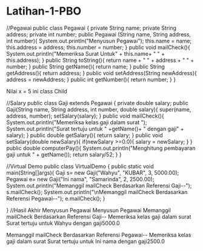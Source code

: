 # Latihan-1-PBO
//Pegawai
public class Pegawai {
    private String name;
    private String address;
    private int number;
    public Pegawai (String name, String address, int number){
        System.out.println("Menyusun Pegawai");
        this.name = name;
        this.address = address;
        this.number = number;
    }
    public void mailCheck(){
        System.out.println("Memeriksa Surat Untuk" + this.name+ " " + this.address);
    }
    public String toString(){
        return name + " " + address + " " + number;
    }
    public String getName(){
        return name;
    }
    public String getAddress(){
        return address;
    }
    public void setAddress(String newAddress){
        address = newAddress;
    }
    public int getNumber(){
        return number;
    }
}

Nilai x = 5
ini class Child

//Salary
public class Gaji extends Pegawai
{
    private double salary;
    public Gaji(String name, String address, int number, double salary){
        super(name, address, number);
        setSalary(salary);
    }
    public void mailCheck(){
        System.out.println("Memeriksa kelas gaji dalam surat ");
        System.out.println("Surat tertuju untuk " +getName()+ " dengan gaji" + salary);
    }
    public double getSalary(){
        return salary;
    }
    public void setSalary(double newSalary){
        if(newSalary >=0.0){
            salary = newSalary;
        }
    }
    public double computerPay(){
        System.out.println("Menghitung pembayaran gaji untuk " + getName());
        return salary/52;
    }
}

//Virtual Demo
public class VirtualDemo {
    public static void main(String[]args){
        Gaji s= new Gaji("Wahyu", "KUBAR", 3, 5000.00);
        Pegawai e= new Gaji("Ini nama", "Samarinda", 2, 2500.00);
        System.out.println("Memanggil mailCheck Berdasarkan Referensi Gaji--");
        s.mailCheck();
        System.out.println("\nMemanggil mailCheck Berdasarkan Referensi Pegawai--");
        e.mailCheck();
    }
    
}
//Hasil Akhir
Menyusun Pegawai
Menyusun Pegawai
Memanggil mailCheck Berdasarkan Referensi Gaji--
Memeriksa kelas gaji dalam surat 
Surat tertuju untuk Wahyu dengan gaji5000.0

Memanggil mailCheck Berdasarkan Referensi Pegawai--
Memeriksa kelas gaji dalam surat
Surat tertuju untuk Ini nama dengan gaji2500.0
